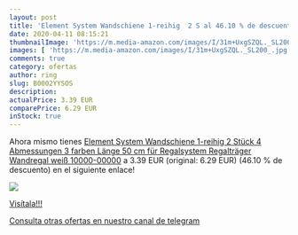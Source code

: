 ```yaml
---
layout: post
title: 'Element System Wandschiene 1-reihig  2 S al 46.10 % de descuento'
date: 2020-04-11 08:15:21
thumbnailImage: 'https://m.media-amazon.com/images/I/31m+UxgSZQL._SL200_.jpg'
images: [ 'https://m.media-amazon.com/images/I/31m+UxgSZQL._SL200_.jpg' ]
comments: true
category: ofertas
author: ring
slug: B0002YYSOS
description:
actualPrice: 3.39 EUR
comparePrice: 6.29 EUR
inStock: true
---
```


Ahora mismo tienes [Element System Wandschiene 1-reihig  2 Stück  4 Abmessungen  3 farben  Länge 50 cm für Regalsystem  Regalträger  Wandregal  weiß  10000-00000](https://www.amazon.com/dp/B0002YYSOS/?tag=redken08-20) a 3.39 EUR (original: 6.29 EUR) (46.10 %  de descuento) en el siguiente enlace!

[![](https://m.media-amazon.com/images/I/31m+UxgSZQL._SL200_.jpg)](https://www.amazon.com/dp/B0002YYSOS/?tag=redken08-20)

[Visítala!!!](https://www.amazon.com/dp/B0002YYSOS/?tag=redken08-20)

[Consulta otras ofertas en nuestro canal de telegram](https://t.me/s/ofertas25)
